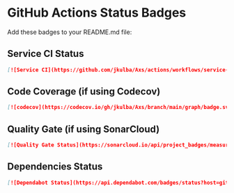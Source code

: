 # GitHub Actions Status Badges

Add these badges to your README.md file:

## Service CI Status
```markdown
[![Service CI](https://github.com/jkulba/Axs/actions/workflows/service-ci.yml/badge.svg)](https://github.com/jkulba/Axs/actions/workflows/service-ci.yml)
```

## Code Coverage (if using Codecov)
```markdown
[![codecov](https://codecov.io/gh/jkulba/Axs/branch/main/graph/badge.svg)](https://codecov.io/gh/jkulba/Axs)
```

## Quality Gate (if using SonarCloud)
```markdown
[![Quality Gate Status](https://sonarcloud.io/api/project_badges/measure?project=jkulba_Axs&metric=alert_status)](https://sonarcloud.io/summary/new_code?id=jkulba_Axs)
```

## Dependencies Status
```markdown
[![Dependabot Status](https://api.dependabot.com/badges/status?host=github&repo=jkulba/Axs)](https://dependabot.com)
```

